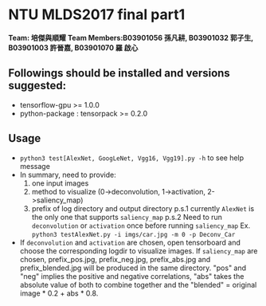 # NTU MLDS2017 final part1
**Team: 培傑與順耀**
**Team Members:B03901056 孫凡耕, B03901032 郭子生, B03901003 許晉嘉, B03901070 羅
啟心**

## Followings should be installed and versions suggested:
- tensorflow-gpu >= 1.0.0
- python-package : tensorpack >= 0.2.0

## Usage
- `python3 test[AlexNet, GoogLeNet, Vgg16, Vgg19].py -h` to see help message
- In summary, need to provide:
  1. one input images
  2. method to visualize (0->deconvolution, 1->activation, 2->saliency_map)
  3. prefix of log directory and output directory
  p.s.1 currently `AlexNet` is the only one that supports `saliency_map`
  p.s.2 Need to run `deconvolution` or `activation` once before running `saliency_map`
  Ex. `python3 testAlexNet.py -i imgs/car.jpg -m 0 -p Deconv_Car`
- If `deconvolution` and `activation` are chosen, open tensorboard and choose the
  corresponding logdir to visualize images.
  If `saliency_map` are chosen, prefix_pos.jpg, prefix_neg.jpg, prefix_abs.jpg
  and prefix_blended.jpg will be produced in the same directory. "pos" and "neg"
  implies the positive and negative correlations, "abs" takes the absolute value of
  both to combine together and the "blended" = original image * 0.2 + abs * 0.8.
